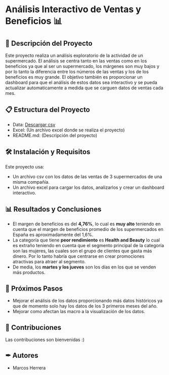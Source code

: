 # Análisis Interactivo de Ventas y Beneficios 📊

## 📖 Descripción del Proyecto
Este proyecto realiza un análisis exploratorio de la actividad de un supermercado. 
El análisis se centra tanto en las ventas como en los beneficios ya que al ser un supermercado, los márgenes son muy bajos y por lo tanto la diferencia entre los números de las ventas y los de los beneficios es muy grande. 
El objetivo también es proporcionar un dashboard para que el análisis de estos datos sea interactivo y se pueda actualizar automaticamente a medida que se carguen datos de ventas cada mes.

## 📋 Estructura del Proyecto

- Data: [Descargar csv](https://kaggle.com/datasets/aungpyaeap/supermarket-sales?resource=download)
- Excel: (Un archivo excel donde se realiza el proyecto)
- README.md:  (Descripción del proyecto)

## 🛠 Instalación y Requisitos


Este proyecto usa:

- Un archivo csv con los datos de las ventas de 3 supermercados de una misma compañía.
- Un archivo excel para cargar los datos, analizarlos y crear un dashboard interactivo.

## 📊 Resultados y Conclusiones

- El margen de beneficios es del **4,76%**, lo cual es **muy alto** teniendo en cuenta que el margen de beneficios promedio de los supermercados en España es aproximadamente del 1,6%.
- La categoría que tiene **peor rendimiento** es **Health and Beauty** lo cual es extraño teniendo en cuenta que el segmento principal de la categoría son las mujeres, las cuales son el grupo de clientes que gasta más dinero. Por lo tanto habría que centrarse en crear promociones atractivas para atraer al segmento.
- De media, los **martes y los jueves** son los días en los que se venden más productos.

## 🔄 Próximos Pasos

- Mejorar el análisis de los datos proporcionando más datos históricos ya que de momento solo hay los datos de los 3 primeros meses del año.
- Mejorar como afectan las macro a la visualización de los datos.

## 🤝 Contribuciones

Las contribuciones son bienvenidas :)

##  ✒ Autores

- Marcos Herrera
